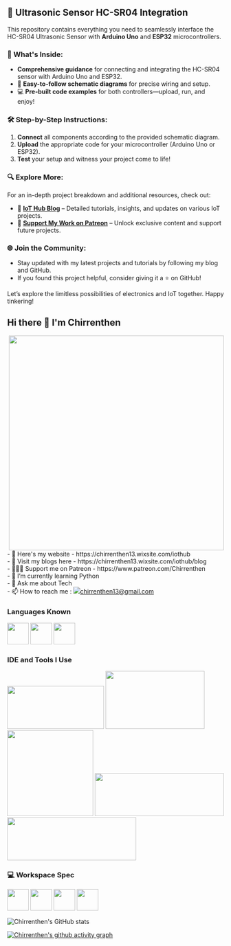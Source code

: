 ## 🚀 Ultrasonic Sensor HC-SR04 Integration

This repository contains everything you need to seamlessly interface the HC-SR04 Ultrasonic Sensor with **Arduino Uno** and **ESP32** microcontrollers.

### 🔧 What's Inside:
- **Comprehensive guidance** for connecting and integrating the HC-SR04 sensor with Arduino Uno and ESP32.
- 📐 **Easy-to-follow schematic diagrams** for precise wiring and setup.
- 💻 **Pre-built code examples** for both controllers—upload, run, and enjoy!

### 🛠️ Step-by-Step Instructions:
1. **Connect** all components according to the provided schematic diagram.
2. **Upload** the appropriate code for your microcontroller (Arduino Uno or ESP32).
3. **Test** your setup and witness your project come to life!

### 🔍 Explore More:
For an in-depth project breakdown and additional resources, check out:
- 📝 **[IoT Hub Blog](https://chirrenthen13.wixsite.com/iothub/blog)** – Detailed tutorials, insights, and updates on various IoT projects.
- 🎉 **[Support My Work on Patreon](https://www.patreon.com/Chirrenthen)** – Unlock exclusive content and support future projects.

### 🌐 Join the Community:
- Stay updated with my latest projects and tutorials by following my blog and GitHub.
- If you found this project helpful, consider giving it a ⭐ on GitHub!

Let’s explore the limitless possibilities of electronics and IoT together. Happy tinkering!

## Hi there 👋 I'm Chirrenthen

<img align="right" width="500" height="500" src="https://i0.wp.com/sharpeyeinfotech.com/wp-content/uploads/2023/03/unnamed.gif?fit=500%2C500&ssl=1">
- 🔭 Here's my website - https://chirrenthen13.wixsite.com/iothub <br>
- 📝 Visit my blogs here - https://chirrenthen13.wixsite.com/iothub/blog <br>
- 🧑🏻‍💻 Support me on Patreon - https://www.patreon.com/Chirrenthen <br>
- 🌱 I’m currently learning Python<br>
- 💬 Ask me about Tech<br>
- 📫 How to reach me :
<img src="https://img.shields.io/badge/Gmail-1DA1F2?style=for-the-badge&logo=gmail&logoColor=white"
  
chirrenthen13@gmail.com


### Languages Known
<img height="50" width="50" src="https://img.icons8.com/color/48/000000/python.png" />   <img height="50" width="50" src="https://img.icons8.com/color/48/000000/c-programming.png" > <img height="50" width="50" src="https://img.icons8.com/color/48/000000/c-plus-plus-logo.png" >

### IDE and Tools I Use
<img height="100" width="225" src="https://www.arduino.cc/en/uploads/Trademark/ArduinoCommunityLogo.png"/>
<img height="135" width="230" src="https://www.hatchwise.com/wp-content/uploads/2024/05/image-27.png.webp"/>
<img height="200" width="200" src="https://www.espressif.com/sites/all/themes/espressif/logo-black.svg"/> 
<img height="100" width="300" src="https://techiesms.com/wp-content/uploads/2022/11/cropped-cropped-newlogo-banner-1.png"/> <img height="100" width="300" src="https://upload.wikimedia.org/wikipedia/commons/thumb/8/8a/Google_Gemini_logo.svg/516px-Google_Gemini_logo.svg.png"/> 



### 💻 Workspace Spec
<img height="50" src="https://in-media.apjonlinecdn.com/logo/stores/1/LogoHPblue_1.svg"/> <img height="50" src="https://upload.wikimedia.org/wikipedia/commons/thumb/8/85/Intel_logo_2023.svg/768px-Intel_logo_2023.svg.png"/> 
<img height="50" src="https://upload.wikimedia.org/wikipedia/en/thumb/4/4b/Intel_Core_i5_%2811th_generation%2C_logo%29.svg/768px-Intel_Core_i5_%2811th_generation%2C_logo%29.svg.png?20211018065945"/>  <img height="50" src="https://upload.wikimedia.org/wikipedia/en/thumb/4/44/Intel_Iris_Xe_Graphics_%28logo%29.svg/330px-Intel_Iris_Xe_Graphics_%28logo%29.svg.png"/>  
  

  

![Chirrenthen's GitHub stats](https://github-readme-stats.vercel.app/api?username=Chirrenthen&theme=light&show_icons=true&&hide=issues,contribs)


[![Chirrenthen's github activity graph](https://github-readme-activity-graph.vercel.app/graph?username=Chirrenthen&bg_color=ffffff&color=000407&line=4246ff&point=42fffb&area=true&hide_border=true)](https://github.com/ashutosh00710/github-readme-activity-graph)
